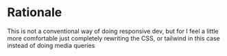 # Rationale 

This is not a conventional way of doing responsive dev, but for I feel a little more comfortable just completely rewriting the CSS, or tailwind in this case instead of doing media queries 
